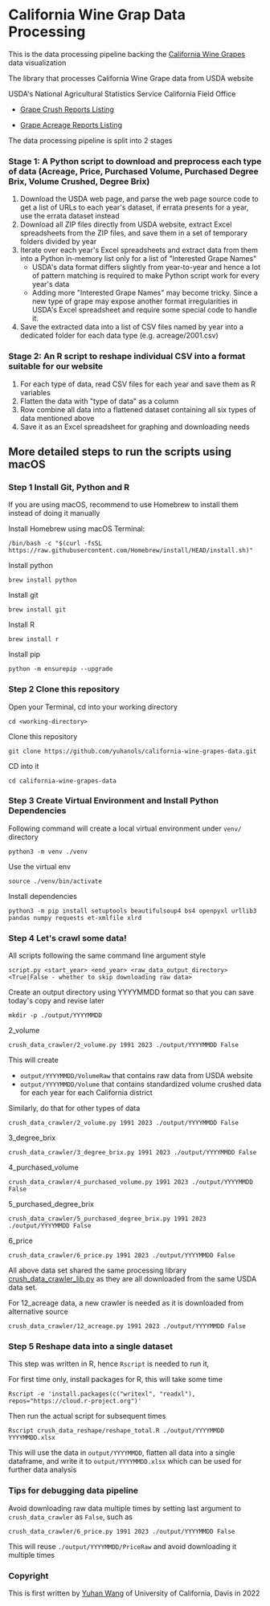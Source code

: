 # California Wine Grap Data Processing

This is the data processing pipeline backing the [California Wine Grapes](https://asmith.ucdavis.edu/data/ca-wine-grapes) data visualization

The library that processes California Wine Grape data from USDA website

USDA's National Agricultural Statistics Service
California Field Office

* [Grape Crush Reports Listing](https://www.nass.usda.gov/Statistics_by_State/California/Publications/Specialty_and_Other_Releases/Grapes/Crush/Reports/index.php)

* [Grape Acreage Reports Listing](https://www.nass.usda.gov/Statistics_by_State/California/Publications/Specialty_and_Other_Releases/Grapes/Acreage/Reports/)

The data processing pipeline is split into 2 stages

### Stage 1: A Python script to download and preprocess each type of data (Acreage, Price, Purchased Volume, Purchased Degree Brix, Volume Crushed, Degree Brix)

1. Download the USDA web page, and parse the web page source code to get a list of URLs to each year's dataset, if errata presents for a year, use the errata dataset instead
2. Download all ZIP files directly from USDA website, extract Excel spreadsheets from the ZIP files, and save them in a set of temporary folders divided by year
3. Iterate over each year's Excel spreadsheets and extract data from them into a Python in-memory list only for a list of "Interested Grape Names"
   * USDA's data format differs slightly from year-to-year and hence a lot of pattern matching is required to make Python script work for every year's data
   * Adding more "Interested Grape Names" may become tricky. Since a new type of grape may expose another format irregularities in USDA's Excel spreadsheet and require some special code to handle it.
4. Save the extracted data into a list of CSV files named by year into a dedicated folder for each data type (e.g. acreage/2001.csv)

### Stage 2: An R script to reshape individual CSV into a format suitable for our website

1. For each type of data, read CSV files for each year and save them as R variables
2. Flatten the data with "type of data" as a column
3. Row combine all data into a flattened dataset containing all six types of data mentioned above
4. Save it as an Excel spreadsheet for graphing and downloading needs

## More detailed steps to run the scripts using macOS

### Step 1 Install Git, Python and R

If you are using macOS, recommend to use Homebrew to install them instead of doing it manually 

Install Homebrew using macOS Terminal:

```shell
/bin/bash -c "$(curl -fsSL https://raw.githubusercontent.com/Homebrew/install/HEAD/install.sh)"
```

Install python

```shell
brew install python
```

Install git

```shell
brew install git
```

Install R

```shell
brew install r
```

Install pip

```shell
python -m ensurepip --upgrade
```

### Step 2 Clone this repository

Open your Terminal, cd into your working directory

```shell
cd <working-directory>
```

Clone this repository

```shell
git clone https://github.com/yuhanols/california-wine-grapes-data.git
```

CD into it

```shell
cd california-wine-grapes-data
```

### Step 3 Create Virtual Environment and Install Python Dependencies

Following command will create a local virtual environment under `venv/` directory

```shell
python3 -m venv ./venv
```

Use the virtual env

```shell
source ./venv/bin/activate
```

Install dependencies

```shell
python3 -m pip install setuptools beautifulsoup4 bs4 openpyxl urllib3 pandas numpy requests et-xmlfile xlrd
```

### Step 4 Let's crawl some data!

All scripts following the same command line argument style

```shell
script.py <start_year> <end_year> <raw_data_output_directory> <True|False - whether to skip downloading raw data>
```

Create an output directory using YYYYMMDD format so that you can save today's copy and revise later

```shell
mkdir -p ./output/YYYYMMDD
```

2_volume

```shell
crush_data_crawler/2_volume.py 1991 2023 ./output/YYYYMMDD False
```

This will create

* `output/YYYYMMDD/VolumeRaw` that contains raw data from USDA website
* `output/YYYYMMDD/Volume` that contains standardized volume crushed data for each year for each California district

Similarly, do that for other types of data

```shell
crush_data_crawler/2_volume.py 1991 2023 ./output/YYYYMMDD False
```

3_degree_brix

```shell
crush_data_crawler/3_degree_brix.py 1991 2023 ./output/YYYYMMDD False
```
4_purchased_volume

```shell
crush_data_crawler/4_purchased_volume.py 1991 2023 ./output/YYYYMMDD False
```
5_purchased_degree_brix

```shell
crush_data_crawler/5_purchased_degree_brix.py 1991 2023 ./output/YYYYMMDD False
```

6_price

```shell
crush_data_crawler/6_price.py 1991 2023 ./output/YYYYMMDD False
```

All above data set shared the same processing library [crush_data_crawler_lib.py](crush_data_crawler/crush_data_crawler_lib.py)
as they are all downloaded from the same USDA data set. 

For 12_acreage data, a new crawler is needed as it is downloaded from alternative source

```shell
crush_data_crawler/12_acreage.py 1991 2023 ./output/YYYYMMDD False
```

### Step 5 Reshape data into a single dataset

This step was written in R, hence `Rscript` is needed to run it, 

For first time only, install packages for R, this will take some time

```shell
Rscript -e 'install.packages(c("writexl", "readxl"), repos="https://cloud.r-project.org")'
```

Then run the actual script for subsequent times

```shell
Rscript crush_data_reshape/reshape_total.R ./output/YYYYMMDD YYYYMMDD.xlsx
```

This will use the data in `output/YYYYMMDD`, flatten all data into a single dataframe, and write it to `output/YYYYMMDD.xlsx`
which can be used for further data analysis

### Tips for debugging data pipeline

Avoid downloading raw data multiple times by setting last argument to `crush_data_crawler` as `False`, such as

```shell
crush_data_crawler/6_price.py 1991 2023 ./output/YYYYMMDD False
```

This will reuse `./output/YYYYMMDD/PriceRaw` and avoid downloading it multiple times

### Copyright

This is first written by [Yuhan Wang](https://are.ucdavis.edu/people/grad-students/phd/yuhan-wang/) of University of California, Davis in 2022
